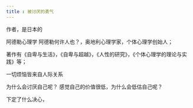```yaml
---
title : 被讨厌的勇气
---
```


作者，是日本的

阿德勒心理学
阿德勒何许人也？，奥地利心理学家，个体心理学创始人；


著作有《自卑与生活》，《自卑与超越》，《人性的研究》，《个体心理学的理论与实践》等；








一切烦恼皆来自人际关系




为什么会讨厌自己呢？
感觉自己的价值很低，为什么会低估自己呢？

下定了什么决心，



